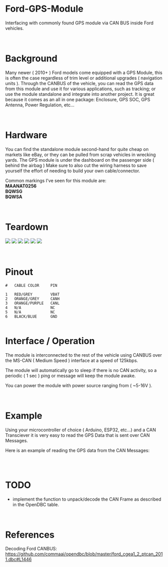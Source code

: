 # Ford-GPS-Module
Interfacing with commonly found GPS module via CAN BUS inside Ford vehicles. 

<br>

# Background
Many newer ( 2010+ ) Ford models come equipped with a GPS Module, this is often the case regardless of trim level or additional upgrades ( navigation units ). Through the CANBUS of the vehicle, you can read the GPS data from this module and use it for various applications, such as tracking; or use the module standalone and integrate into another project. It is great because it comes as an all in one package: Enclosure, GPS SOC, GPS Antenna, Power Regulation, etc... 

<br>

# Hardware
You can find the standalone module second-hand for quite cheap on markets like eBay, or they can be pulled from scrap vehicles in wrecking yards. The GPS module is under the dashboard on the passenger side ( behind the airbag ) Make sure to also cut the wiring harness to save yourself the effort of needing to build your own cable/connector.

Common markings I've seen for this module are:
<br>
**MAANAT0256**
<br>
**BQWSG**
<br>
**BQWSA**

<br>

# Teardown

![](/docs/IMG_0044.png)
![](/docs/IMG_0045.png)
![](/docs/IMG_0049.png)
![](/docs/IMG_0053.png)
![](/docs/IMG_0054.png)
![](/docs/IMG_0055.png)

<br>

# Pinout
```
#   CABLE COLOR     PIN

1   RED/GREY        VBAT
2   ORANGE/GREY     CANH
3   ORANGE/PURPLE   CANL
4   N/A             NC
5   N/A             NC
6   BLACK/BLUE      GND
             
```

# Interface / Operation

The module is interconnected to the rest of the vehicle using CANBUS over the MS-CAN ( Medium Speed ) interface at a speed of 125kbps.

The module will automatically go to sleep if there is no CAN activity, so a periodic ( 1 sec ) ping or message will keep the module awake. 

You can power the module with power source ranging from ( ~5-16V ).

<br>

# Example
Using your microcontroller of choice ( Arduino, ESP32, etc...) and a CAN Transciever it is very easy to read the GPS Data that is sent over CAN Messages. <br>

Here is an example of reading the GPS data from the CAN Messages:

```

```
<br>

# TODO

- implement the function to unpack/decode the CAN Frame as described in the OpenDBC table. 

<br>

# References
Decoding Ford CANBUS: 
https://github.com/commaai/opendbc/blob/master/ford_cgea1_2_ptcan_2011.dbc#L1446
<br>